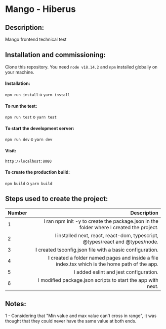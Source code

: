 # Mango - Hiberus

## Description:

Mango frontend technical test

## Installation and commissioning:

Clone this repository. You need `node v18.14.2` and `npm` installed globally on your machine.

#### Installation:

`npm run install` o `yarn install`

#### To run the test:

`npm run test` o `yarn test`

#### To start the development server:

`npm run dev` o `yarn dev`

#### Visit:

`http://localhost:8080`

#### To create the production build:

`npm build` o `yarn build`

## Steps used to create the project:

| Number |                                                                                   Description |
| :----- | --------------------------------------------------------------------------------------------: |
| 1      |       I ran npm init -y to create the package.json in the folder where I created the project. |
| 2      |                 I installed next, react, react-dom, typescript, @types/react and @types/node. |
| 3      |                                      I created tsconfig.json file with a basic configuration. |
| 4      | I created a folder named pages and inside a file index.tsx which is the home path of the app. |
| 5      |                                                        I added eslint and jest configuration. |
| 6      |                                   I modified package.json scripts to start the app with next. | 
## Notes:

1 - Considering that "Min value and max value can't cross in range", it was thought that they could never have the same value at both ends.
